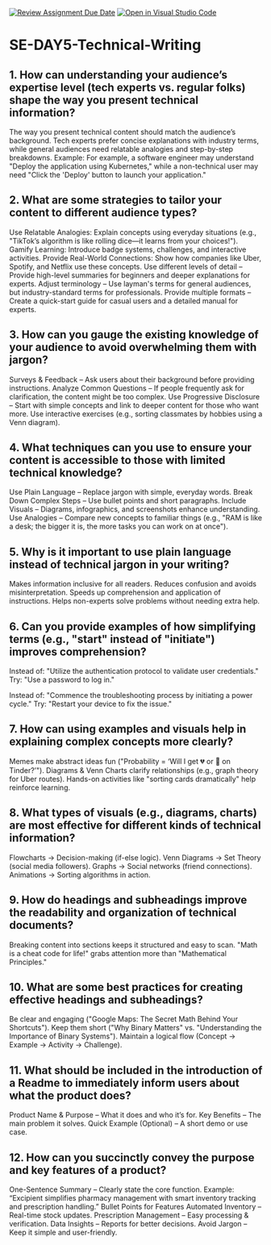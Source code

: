 [![Review Assignment Due Date](https://classroom.github.com/assets/deadline-readme-button-22041afd0340ce965d47ae6ef1cefeee28c7c493a6346c4f15d667ab976d596c.svg)](https://classroom.github.com/a/zsAR-pyY)
[![Open in Visual Studio Code](https://classroom.github.com/assets/open-in-vscode-2e0aaae1b6195c2367325f4f02e2d04e9abb55f0b24a779b69b11b9e10269abc.svg)](https://classroom.github.com/online_ide?assignment_repo_id=18519342&assignment_repo_type=AssignmentRepo)
# SE-DAY5-Technical-Writing
## 1. How can understanding your audience’s expertise level (tech experts vs. regular folks) shape the way you present technical information?
The way you present technical content should match the audience’s background. Tech experts prefer concise explanations with industry terms, while general audiences need relatable analogies and step-by-step breakdowns.
Example:
For example, a software engineer may understand "Deploy the application using Kubernetes," while a non-technical user may need "Click the 'Deploy' button to launch your application."
## 2. What are some strategies to tailor your content to different audience types?
Use Relatable Analogies: Explain concepts using everyday situations (e.g., "TikTok’s algorithm is like rolling dice—it learns from your choices!").
Gamify Learning: Introduce badge systems, challenges, and interactive activities.
Provide Real-World Connections: Show how companies like Uber, Spotify, and Netflix use these concepts.
Use different levels of detail – Provide high-level summaries for beginners and deeper explanations for experts.
Adjust terminology – Use layman's terms for general audiences, but industry-standard terms for professionals.
Provide multiple formats – Create a quick-start guide for casual users and a detailed manual for experts.
## 3. How can you gauge the existing knowledge of your audience to avoid overwhelming them with jargon?
Surveys & Feedback – Ask users about their background before providing instructions.
Analyze Common Questions – If people frequently ask for clarification, the content might be too complex.
Use Progressive Disclosure – Start with simple concepts and link to deeper content for those who want more.
Use interactive exercises (e.g., sorting classmates by hobbies using a Venn diagram).
## 4. What techniques can you use to ensure your content is accessible to those with limited technical knowledge?
Use Plain Language – Replace jargon with simple, everyday words.
Break Down Complex Steps – Use bullet points and short paragraphs.
Include Visuals – Diagrams, infographics, and screenshots enhance understanding.
Use Analogies – Compare new concepts to familiar things (e.g., "RAM is like a desk; the bigger it is, the more tasks you can work on at once").
## 5. Why is it important to use plain language instead of technical jargon in your writing?
Makes information inclusive for all readers.
Reduces confusion and avoids misinterpretation.
Speeds up comprehension and application of instructions.
Helps non-experts solve problems without needing extra help.
## 6. Can you provide examples of how simplifying terms (e.g., "start" instead of "initiate") improves comprehension?
Instead of:
 "Utilize the authentication protocol to validate user credentials."
Try:
"Use a password to log in."

Instead of:
 "Commence the troubleshooting process by initiating a power cycle."
Try:
 "Restart your device to fix the issue."
## 7. How can using examples and visuals help in explaining complex concepts more clearly?
Memes make abstract ideas fun ("Probability = ‘Will I get 💔 or 💌 on Tinder?’").
Diagrams & Venn Charts clarify relationships (e.g., graph theory for Uber routes).
Hands-on activities like "sorting cards dramatically" help reinforce learning.
## 8. What types of visuals (e.g., diagrams, charts) are most effective for different kinds of technical information?
Flowcharts → Decision-making (if-else logic).
Venn Diagrams → Set Theory (social media followers).
Graphs → Social networks (friend connections).
Animations → Sorting algorithms in action.
## 9. How do headings and subheadings improve the readability and organization of technical documents?
Breaking content into sections keeps it structured and easy to scan. "Math is a cheat code for life!" grabs attention more than "Mathematical Principles."
## 10. What are some best practices for creating effective headings and subheadings?
Be clear and engaging ("Google Maps: The Secret Math Behind Your Shortcuts").
Keep them short ("Why Binary Matters" vs. "Understanding the Importance of Binary Systems").
Maintain a logical flow (Concept → Example → Activity → Challenge).
## 11. What should be included in the introduction of a Readme to immediately inform users about what the product does?
Product Name & Purpose – What it does and who it’s for.
Key Benefits – The main problem it solves.
Quick Example (Optional) – A short demo or use case.
## 12. How can you succinctly convey the purpose and key features of a product?
One-Sentence Summary – Clearly state the core function.
Example: “Excipient simplifies pharmacy management with smart inventory tracking and prescription handling.”
Bullet Points for Features
Automated Inventory – Real-time stock updates.
 Prescription Management – Easy processing & verification.
 Data Insights – Reports for better decisions.
Avoid Jargon – Keep it simple and user-friendly.
